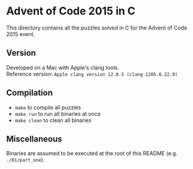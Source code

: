 # Advent of Code 2015 in C

This directory contains all the puzzles solved in C for the Advent of Code 2015 event.

## Version

Developed on a Mac with Apple's clang tools.  
Reference version: `Apple clang version 12.0.5 (clang-1205.0.22.9)`

## Compilation

- `make` to compile all puzzles
- `make run` to run all binaries at once
- `make clean` to clean all binaries

## Miscellaneous

Binaries are assumed to be executed at the root of this README (e.g. `./01/part_one`).
